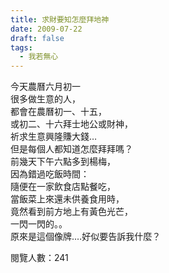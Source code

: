 ```yaml
---
title: 求財要知怎麼拜地神
date: 2009-07-22
draft: false
tags:
  - 我若無心
---
```

今天農曆六月初一  
很多做生意的人，  
都會在農曆初一、十五，  
或初二、十六拜士地公或財神，  
祈求生意興隆賺大錢…  
但是每個人都知道怎麼拜拜嗎？  
前幾天下午六點多到楊梅，  
因為錯過吃飯時間：  
隨便在一家飲食店點餐吃，  
當飯菜上來還未供養食用時，  
竟然看到前方地上有黃色光芒，  
一閃一閃的。。  
原來是這個像牌.…好似要告訴我什麼？  


閱覽人數：241